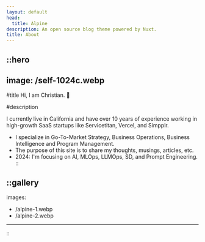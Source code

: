 ```yaml
---
layout: default
head:
  title: Alpine
description: An open source blog theme powered by Nuxt.
title: About
---
```


::hero
---
image: /self-1024c.webp
---
#title
Hi, I am Christian. 👋

#description


I currently live in California and have over 10 years of experience working in high-growth SaaS startups like Servicetitan, Vercel, and Simpplr. &nbsp;
* I specialize in Go-To-Market Strategy, Business Operations,  Business Intelligence and Program Management.
* The purpose of this site is to share my thoughts, musings, articles, etc. 
* 2024: I'm focusing on AI, MLOps, LLMOps, SD, and Prompt Engineering. 
::



::gallery
---
images: 
  - /alpine-1.webp
  - /alpine-2.webp
---
::
